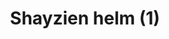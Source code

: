 ---
layout: item
title: Shayzien helm (1)
item-id: 13359
datatable: true
id: 13359
name: "Shayzien helm (1)"
members: true
lowalch: 12
highalch: 18
examine: "Dress like a tier 1 Shayzien soldier."
monsters:
  - id: 6905
    name: "Soldier (tier 1)"
    members: true
    combat_level: 39
    wiki_url: "https://oldschool.runescape.wiki/w/Soldier_(tier_1)"
    drops:
      - quantity: "1"
        rarity: 1
        drop_requirements: null
---